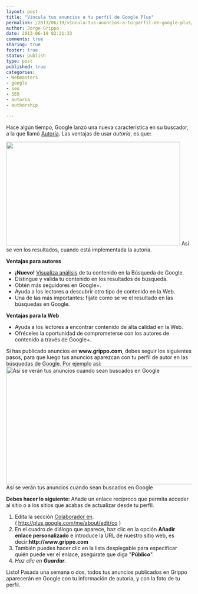 ```yaml
--- 
layout: post
title: "Vincula tus anuncios a tu perfil de Google Plus"
permalink: /2013/06/19/vincula-tus-anuncios-a-tu-perfil-de-google-plus/index.html
author: Jorge Grippo
date: 2013-06-19 02:21:33
comments: true
sharing: true
footer: true
status: publish
type: post
published: true
categories: 
- Webmasters
- google
- seo
- SEO
- autoría
- authorship

---
```

<!-- 446 -->
Hace algún tiempo, Google lanzó una nueva característica en su buscador, a la que llamó <a title="Autoría de Google" href="http://www.google.com/insidesearch/features/authorship/index.html" target="_blank">Autoría</a>. Las ventajas de usar <em>autoría</em>, es que:

<caption id="" align="alignnone" width="472"><img alt="" src="http://www.google.com/insidesearch/images/features/authorship-serp.jpg" width="472" height="280" /> Así se ven los resultados, cuando está implementada la autoría.</caption>

<strong>Ventajas para autores</strong>
<ul>
	<li><strong>¡Nuevo!</strong> <a href="http://insidesearch.blogspot.com/2011/12/clicks-and-impressions-for-authors.html">Visualiza análisis</a> de tu contenido en la Búsqueda de Google.</li>
	<li>Distingue y valida tu contenido en los resultados de búsqueda.</li>
	<li>Obtén más seguidores en Google+.</li>
	<li>Ayuda a los lectores a descubrir otro tipo de contenido en la Web.</li>
	<li>Una de las más importantes: fijate como se ve el resultado en las búsquedas en Google.</li>
</ul>
<strong>Ventajas para la Web</strong>
<ul>
	<li>Ayuda a los lectores a encontrar contenido de alta calidad en la Web.</li>
	<li>Ofréceles la oportunidad de comprometerse con los autores de contenido a través de Google+.</li>
</ul>
Si has publicado anuncios en<strong> www.grippo.com</strong>, debes seguir los siguientes pasos, para que luego tus anuncios aparezcan con tu perfil de autor en las búsquedas de Google. Por ejemplo así:

<caption id="attachment_447" align="aligncenter" width="719"><a href="http://blog.grippo.com/wp-content/uploads/2013/06/Captura-de-pantalla-2013-06-18-a-las-23.10.36.png"><img class="size-full wp-image-447" alt="Así se verán tus anuncios cuando sean buscados en Google" src="http://blog.grippo.com/wp-content/uploads/2013/06/Captura-de-pantalla-2013-06-18-a-las-23.10.36.png" width="719" height="318" /></a> Así se verán tus anuncios cuando sean buscados en Google</caption>

<strong>Debes hacer lo siguiente: </strong>Añade un enlace recíproco que permita acceder al sitio o a los sitios que acabas de actualizar desde tu perfil.
<div>
<ol>
	<li>Edita la sección <a href="http://plus.google.com/me/about/edit/co" target="_blank">Colaborador en</a>. ( <a href="http://plus.google.com/me/about/edit/co" target="_blank">http://plus.google.com/me/about/edit/co</a> )</li>
	<li>En el cuadro de diálogo que aparece, haz clic en la opción <strong>Añadir enlace personalizado</strong> e introduce la URL de nuestro sitio web, es decir:<strong>http://www.grippo.com</strong></li>
	<li>También puedes hacer clic en la lista desplegable para especificar quién puede ver el enlace, asegúrate que diga "<strong>Público</strong>".</li>
	<li><em id="__mceDel">Haz clic en <strong>Guardar</strong>.</em></li>
</ol>
Listo! Pasada una semana o dos, todos tus anuncios publicados en Grippo aparecerán en Google con tu información de autoría, y con la foto de tu perfil.

</div>
<div></div>

